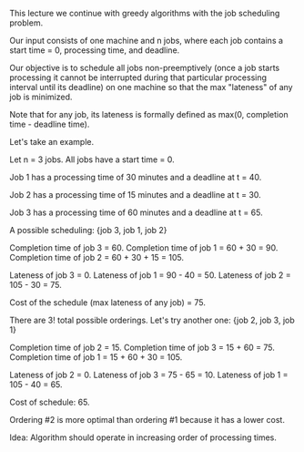 This lecture we continue with greedy algorithms with the job scheduling problem.

Our input consists of one machine and n jobs, where each job contains a start time = 0, processing time, and deadline. 

Our objective is to schedule all jobs non-preemptively (once a job starts processing it cannot be interrupted during that particular processing interval until its deadline) on
one machine so that the max "lateness" of any job is minimized. 

Note that for any job, its lateness is formally defined as max(0, completion time - deadline time). 

Let's take an example. 

Let n = 3 jobs. All jobs have a start time = 0.

Job 1 has a processing time of 30 minutes and a deadline at t = 40. 

Job 2 has a processing time of 15 minutes and a deadline at t = 30. 

Job 3 has a processing time of 60 minutes and a deadline at t = 65. 

A possible scheduling: {job 3, job 1, job 2}

Completion time of job 3 = 60. Completion time of job 1 = 60 + 30 = 90. Completion time of job 2 = 60 + 30 + 15 = 105. 

Lateness of job 3 = 0. Lateness of job 1 = 90 - 40 = 50. Lateness of job 2 = 105 - 30 = 75. 

Cost of the schedule (max lateness of any job) = 75. 

There are 3! total possible orderings. Let's try another one: {job 2, job 3, job 1}

Completion time of job 2 = 15. Completion time of job 3 = 15 + 60 = 75. Completion time of job 1 = 15 + 60 + 30 = 105. 

Lateness of job 2 = 0. Lateness of job 3 = 75 - 65 = 10. Lateness of job 1 = 105 - 40 = 65. 

Cost of schedule: 65. 

Ordering #2 is more optimal than ordering #1 because it has a lower cost. 

Idea: Algorithm should operate in increasing order of processing times. 



